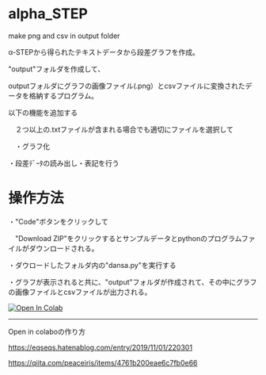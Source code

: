 # alpha_STEP
make png and csv in output folder

α-STEPから得られたテキストデータから段差グラフを作成。

"output"フォルダを作成して、

outputフォルダにグラフの画像ファイル(.png）とcsvファイルに変換されたデータを格納するプログラム。

以下の機能を追加する

　２つ以上の.txtファイルが含まれる場合でも適切にファイルを選択して
 
 　・グラフ化
  
   ・段差ﾃﾞｰﾀの読み出し・表記を行う


# 操作方法

・"Code"ボタンをクリックして

　"Download ZIP"をクリックするとサンプルデータとpythonのプログラムファイルがダウンロードされる。
 
・ダウロードしたフォルダ内の"dansa.py"を実行する

・グラフが表示されると共に、"output"フォルダが作成されて、その中にグラフの画像ファイルとcsvファイルが出力される。

[![Open In Colab](https://colab.research.google.com/assets/colab-badge.svg)](https://colab.research.google.com/drive/1_bP9jLSCU9NWO2irT_ckKeXCwxWNDNMW#scrollTo=ikQjzC9LlrJc.ipynb)

----------

Open in colaboの作り方

https://eqseqs.hatenablog.com/entry/2019/11/01/220301

https://qiita.com/peaceiris/items/4761b200eae6c7fb0e66

